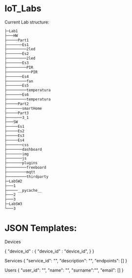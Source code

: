 # IoT_Labs
Current Lab structure:
```bash
├─Lab1
├───HW
├─────Part1
├───────Es1
├─────────2led
├───────Es2
├─────────2led
├───────Es3
├─────────PIR
├───────────PIR
├───────Es4
├─────────fan
├───────Es5
├─────────temperatura
├───────Es6
├─────────temperatura
├─────Part2
├───────smartHome
├─────Part3
├───────3_1
├───SW
├─────Es1
├─────Es2
├─────Es3
├─────Es4
├───────css
├───────dashboard
├───────img
├───────js
├───────plugins
├─────────freeboard
├─────────mqtt
├─────────thirdparty
├─LabSW2
├───1
├─────__pycache__
├───2
├───3
├─LabSW3
└───3

```

# JSON Templates:
Devices

{
    "device_id" : {
        "device_id" : "device_id",
   }
}

Services
{
    "service_id": "",
    "description": "",
    "endpoints": []
}

Users
{
    "user_id": "",
    "name": "",
    "surname":"",
    "email": []
}